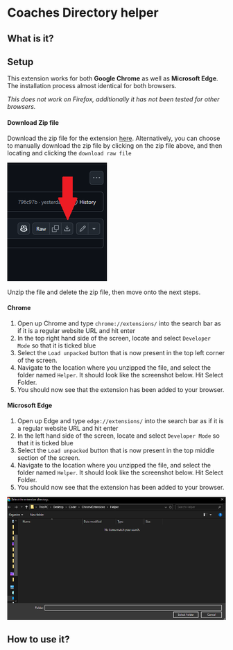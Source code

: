 # Coaches Directory helper

## What is it?

## Setup

This extension works for both **Google Chrome** as well as **Microsoft Edge**. The installation process almost identical for both browsers.

*This does not work on Firefox, additionally it has not been tested for other browsers.*

#### Download Zip file
Download the zip file for the extension [here](https://github.com/hsmith56/CoachDirExtension/raw/refs/heads/main/Helper.zip). Alternatively, you can choose to manually download the zip file by clicking on the zip file above, and then locating and clicking the `download raw file` 

![alt text](resources/image.png)

Unzip the file and delete the zip file, then move onto the next steps.

#### **Chrome**
1. Open up Chrome and type `chrome://extensions/` into the search bar as if it is a regular website URL and hit enter 
2. In the top right hand side of the screen, locate and select `Developer Mode` so that it is ticked blue
3. Select the `Load unpacked` button that is now present in the top left corner of the screen. 
4. Navigate to the location where you unzipped the file, and select the folder named `Helper`. It should look like the screenshot below. Hit Select Folder.
5. You should now see that the extension has been added to your browser.

#### **Microsoft Edge**

1. Open up Edge and type `edge://extensions/` into the search bar as if it is a regular website URL and hit enter 
2. In the left hand side of the screen, locate and select `Developer Mode` so that it is ticked blue
3. Select the `Load unpacked` button that is now present in the top middle section of the screen. 
4. Navigate to the location where you unzipped the file, and select the folder named `Helper`. It should look like the screenshot below. Hit Select Folder.
5. You should now see that the extension has been added to your browser.

![alt text](resources/image1.png)

## How to use it?